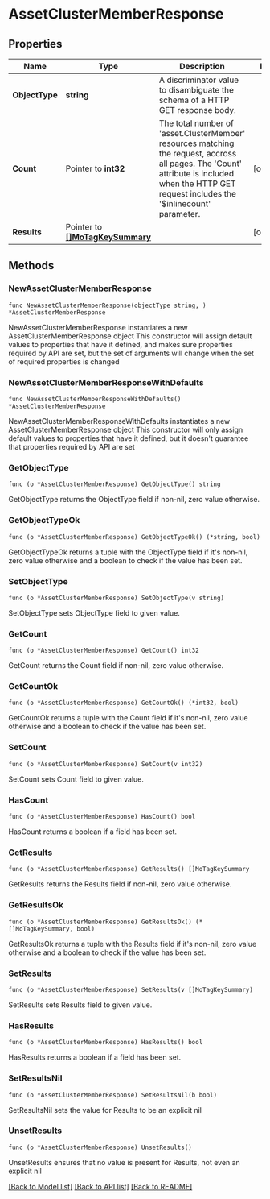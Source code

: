 # AssetClusterMemberResponse

## Properties

Name | Type | Description | Notes
------------ | ------------- | ------------- | -------------
**ObjectType** | **string** | A discriminator value to disambiguate the schema of a HTTP GET response body. | 
**Count** | Pointer to **int32** | The total number of &#39;asset.ClusterMember&#39; resources matching the request, accross all pages. The &#39;Count&#39; attribute is included when the HTTP GET request includes the &#39;$inlinecount&#39; parameter. | [optional] 
**Results** | Pointer to [**[]MoTagKeySummary**](mo.TagKeySummary.md) |  | [optional] 

## Methods

### NewAssetClusterMemberResponse

`func NewAssetClusterMemberResponse(objectType string, ) *AssetClusterMemberResponse`

NewAssetClusterMemberResponse instantiates a new AssetClusterMemberResponse object
This constructor will assign default values to properties that have it defined,
and makes sure properties required by API are set, but the set of arguments
will change when the set of required properties is changed

### NewAssetClusterMemberResponseWithDefaults

`func NewAssetClusterMemberResponseWithDefaults() *AssetClusterMemberResponse`

NewAssetClusterMemberResponseWithDefaults instantiates a new AssetClusterMemberResponse object
This constructor will only assign default values to properties that have it defined,
but it doesn't guarantee that properties required by API are set

### GetObjectType

`func (o *AssetClusterMemberResponse) GetObjectType() string`

GetObjectType returns the ObjectType field if non-nil, zero value otherwise.

### GetObjectTypeOk

`func (o *AssetClusterMemberResponse) GetObjectTypeOk() (*string, bool)`

GetObjectTypeOk returns a tuple with the ObjectType field if it's non-nil, zero value otherwise
and a boolean to check if the value has been set.

### SetObjectType

`func (o *AssetClusterMemberResponse) SetObjectType(v string)`

SetObjectType sets ObjectType field to given value.


### GetCount

`func (o *AssetClusterMemberResponse) GetCount() int32`

GetCount returns the Count field if non-nil, zero value otherwise.

### GetCountOk

`func (o *AssetClusterMemberResponse) GetCountOk() (*int32, bool)`

GetCountOk returns a tuple with the Count field if it's non-nil, zero value otherwise
and a boolean to check if the value has been set.

### SetCount

`func (o *AssetClusterMemberResponse) SetCount(v int32)`

SetCount sets Count field to given value.

### HasCount

`func (o *AssetClusterMemberResponse) HasCount() bool`

HasCount returns a boolean if a field has been set.

### GetResults

`func (o *AssetClusterMemberResponse) GetResults() []MoTagKeySummary`

GetResults returns the Results field if non-nil, zero value otherwise.

### GetResultsOk

`func (o *AssetClusterMemberResponse) GetResultsOk() (*[]MoTagKeySummary, bool)`

GetResultsOk returns a tuple with the Results field if it's non-nil, zero value otherwise
and a boolean to check if the value has been set.

### SetResults

`func (o *AssetClusterMemberResponse) SetResults(v []MoTagKeySummary)`

SetResults sets Results field to given value.

### HasResults

`func (o *AssetClusterMemberResponse) HasResults() bool`

HasResults returns a boolean if a field has been set.

### SetResultsNil

`func (o *AssetClusterMemberResponse) SetResultsNil(b bool)`

 SetResultsNil sets the value for Results to be an explicit nil

### UnsetResults
`func (o *AssetClusterMemberResponse) UnsetResults()`

UnsetResults ensures that no value is present for Results, not even an explicit nil

[[Back to Model list]](../README.md#documentation-for-models) [[Back to API list]](../README.md#documentation-for-api-endpoints) [[Back to README]](../README.md)



